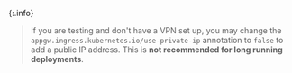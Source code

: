 {:.info}
> If you are testing and don't have a VPN set up, you may change the
> `appgw.ingress.kubernetes.io/use-private-ip` annotation to `false` to add a public IP address.
> This is **not recommended for long running deployments**.
